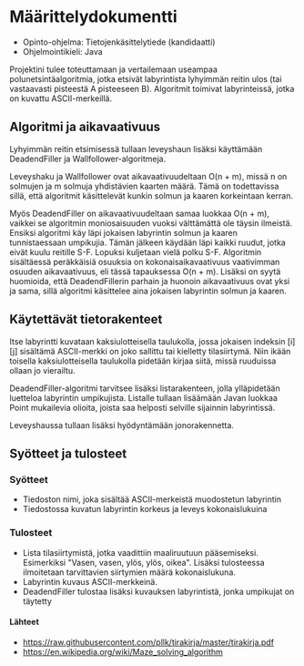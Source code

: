 # **Määrittelydokumentti**

- Opinto-ohjelma: Tietojenkäsittelytiede (kandidaatti)
- Ohjelmointikieli: Java

Projektini tulee toteuttamaan ja vertailemaan useampaa polunetsintäalgoritmia, jotka etsivät labyrintista lyhyimmän reitin ulos (tai vastaavasti pisteestä A pisteeseen B). Algoritmit toimivat labyrinteissä, jotka on kuvattu ASCII-merkeillä.

## **Algoritmi ja aikavaativuus**

Lyhyimmän reitin etsimisessä tullaan leveyshaun lisäksi käyttämään DeadendFiller ja Wallfollower-algoritmeja. 

Leveyshaku ja Wallfollower ovat aikavaativuudeltaan O(n + m), missä n on solmujen ja m solmuja yhdistävien kaarten määrä. Tämä on todettavissa sillä, että algoritmit käsittelevät kunkin solmun ja kaaren korkeintaan kerran. 

Myös DeadendFiller on aikavaativuudeltaan samaa luokkaa O(n + m), vaikkei se algoritmin moniosaisuuden vuoksi välttämättä ole täysin ilmeistä. Ensiksi algoritmi käy läpi jokaisen labyrintin solmun ja kaaren tunnistaessaan umpikujia. Tämän jälkeen käydään läpi kaikki ruudut, jotka eivät kuulu reitille S-F. Lopuksi kuljetaan vielä polku S-F. Algoritmin sisältäessä peräkkäisiä osuuksia on kokonaisaikavaativuus vaativimman osuuden aikavaativuus, eli tässä tapauksessa O(n + m). Lisäksi on syytä huomioida, että DeadendFillerin parhain ja huonoin aikavaativuus ovat yksi ja sama, sillä algoritmi käsittelee aina jokaisen labyrintin solmun ja kaaren. 

## **Käytettävät tietorakenteet**

Itse labyrintti kuvataan kaksiulotteisella taulukolla, jossa jokaisen indeksin [i][j] sisältämä ASCII-merkki on joko sallittu tai kielletty tilasiirtymä. Niin ikään toisella kaksiulotteisella taulukolla pidetään kirjaa siitä, missä ruuduissa ollaan jo vierailtu. 

DeadendFiller-algoritmi tarvitsee lisäksi listarakenteen, jolla ylläpidetään luetteloa labyrintin umpikujista. Listalle tullaan lisäämään Javan luokkaa Point mukailevia olioita, joista saa helposti selville sijainnin labyrintissä.

Leveyshaussa tullaan lisäksi hyödyntämään jonorakennetta.

## **Syötteet ja tulosteet**

### **Syötteet**

- Tiedoston nimi, joka sisältää ASCII-merkeistä muodostetun labyrintin
- Tiedostossa kuvatun labyrintin korkeus ja leveys kokonaislukuina

### **Tulosteet**

- Lista tilasiirtymistä, jotka vaadittiin maaliruutuun pääsemiseksi. Esimerkiksi "Vasen, vasen, ylös, ylös, oikea". Lisäksi tulosteessa ilmoitetaan tarvittavien      siirtymien määrä kokonaislukuna.
- Labyrintin kuvaus ASCII-merkkeinä.
- DeadendFiller tulostaa lisäksi kuvauksen labyrintistä, jonka umpikujat on täytetty

#### **Lähteet**

- https://raw.githubusercontent.com/pllk/tirakirja/master/tirakirja.pdf
- https://en.wikipedia.org/wiki/Maze_solving_algorithm




